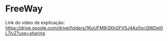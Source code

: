 # FreeWay

Link do vídeo de explicação:
https://drive.google.com/drive/folders/1KoUFM9j3XhGFV5J4Az0xcQWDel0L7lvZ?usp=sharing
